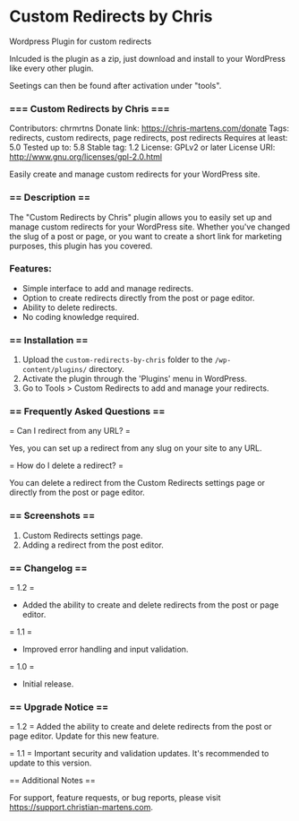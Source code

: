 # Custom Redirects by Chris
 Wordpress Plugin for custom redirects

 Inlcuded is the plugin as a zip, just download and install to your WordPress like every other plugin.

 Seetings can then be found after activation under "tools".

 


### === Custom Redirects by Chris ===
Contributors: chrmrtns
Donate link: https://chris-martens.com/donate
Tags: redirects, custom redirects, page redirects, post redirects
Requires at least: 5.0
Tested up to: 5.8
Stable tag: 1.2
License: GPLv2 or later
License URI: http://www.gnu.org/licenses/gpl-2.0.html

Easily create and manage custom redirects for your WordPress site.

### == Description ==

The "Custom Redirects by Chris" plugin allows you to easily set up and manage custom redirects for your WordPress site. Whether you've changed the slug of a post or page, or you want to create a short link for marketing purposes, this plugin has you covered.

### Features:
* Simple interface to add and manage redirects.
* Option to create redirects directly from the post or page editor.
* Ability to delete redirects.
* No coding knowledge required.

### == Installation ==

1. Upload the `custom-redirects-by-chris` folder to the `/wp-content/plugins/` directory.
2. Activate the plugin through the 'Plugins' menu in WordPress.
3. Go to Tools > Custom Redirects to add and manage your redirects.

### == Frequently Asked Questions ==

= Can I redirect from any URL? =

Yes, you can set up a redirect from any slug on your site to any URL.

= How do I delete a redirect? =

You can delete a redirect from the Custom Redirects settings page or directly from the post or page editor.

### == Screenshots ==

1. Custom Redirects settings page.
2. Adding a redirect from the post editor.

### == Changelog ==

= 1.2 =
* Added the ability to create and delete redirects from the post or page editor.

= 1.1 =
* Improved error handling and input validation.

= 1.0 =
* Initial release.

### == Upgrade Notice ==

= 1.2 =
Added the ability to create and delete redirects from the post or page editor. Update for this new feature.

= 1.1 =
Important security and validation updates. It's recommended to update to this version.

== Additional Notes ==

For support, feature requests, or bug reports, please visit https://support.christian-martens.com.

